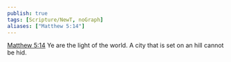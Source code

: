 ```yaml
---
publish: true
tags: [Scripture/NewT, noGraph]
aliases: ["Matthew 5:14"]
---
```

[Matthew 5:14](https://churchofjesuschrist.org/study/scriptures/nt/matt/5?lang=eng&id=p14#p14) Ye are the light of the world. A city that is set on an hill cannot be hid.
